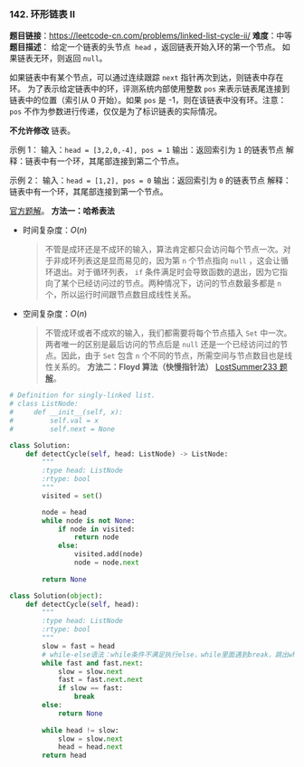 ### 142. 环形链表 II

**题目链接**：<https://leetcode-cn.com/problems/linked-list-cycle-ii/>
**难度**：中等
**题目描述**：
给定一个链表的头节点  `head` ，返回链表开始入环的第一个节点。 如果链表无环，则返回 `null`。

如果链表中有某个节点，可以通过连续跟踪 `next` 指针再次到达，则链表中存在环。 为了表示给定链表中的环，评测系统内部使用整数 `pos` 来表示链表尾连接到链表中的位置（索引从 0 开始）。如果 `pos` 是 -1，则在该链表中没有环。注意：`pos` 不作为参数进行传递，仅仅是为了标识链表的实际情况。

**不允许修改** 链表。

示例 1：
输入：`head = [3,2,0,-4], pos = 1`
输出：返回索引为 `1` 的链表节点
解释：链表中有一个环，其尾部连接到第二个节点。

示例 2：
输入：`head = [1,2], pos = 0`
输出：返回索引为 `0` 的链表节点
解释：链表中有一个环，其尾部连接到第一个节点。

[官方题解](https://leetcode-cn.com/problems/linked-list-cycle-ii/solution/huan-xing-lian-biao-ii-by-leetcode/)。
**方法一：哈希表法**
- 时间复杂度：$O(n)$
    >不管是成环还是不成环的输入，算法肯定都只会访问每个节点一次。对于非成环列表这是显而易见的，因为第 `n` 个节点指向 `null` ，这会让循环退出。对于循环列表， `if` 条件满足时会导致函数的退出，因为它指向了某个已经访问过的节点。两种情况下，访问的节点数最多都是 `n` 个，所以运行时间跟节点数目成线性关系。
- 空间复杂度：$O(n)$
    >不管成环或者不成欢的输入，我们都需要将每个节点插入 `Set` 中一次。两者唯一的区别是最后访问的节点后是 `null` 还是一个已经访问过的节点。因此，由于 `Set` 包含 `n` 个不同的节点，所需空间与节点数目也是线性关系的。
**方法二：Floyd 算法（快慢指针法）**
[LostSummer233 题解](https://leetcode.com/problems/linked-list-cycle-ii/discuss/44833)。

```python
# Definition for singly-linked list.
# class ListNode:
#     def __init__(self, x):
#         self.val = x
#         self.next = None

class Solution:
    def detectCycle(self, head: ListNode) -> ListNode:
        """
        :type head: ListNode
        :rtype: bool
        """
        visited = set()

        node = head
        while node is not None:
            if node in visited:
                return node
            else:
                visited.add(node)
                node = node.next
                
        return None
```


```python
class Solution(object):
    def detectCycle(self, head):
        """
        :type head: ListNode
        :rtype: bool
        """
        slow = fast = head
        # while-else语法：while条件不满足执行else，while里面遇到break，跳出while-else语句。
        while fast and fast.next:
            slow = slow.next
            fast = fast.next.next
            if slow == fast:
                break
        else:
            return None
        
        while head != slow:
            slow = slow.next
            head = head.next
        return head
```